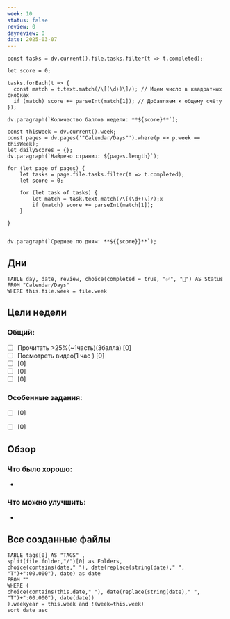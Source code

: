 ```yaml
---
week: 10
status: false
review: 0
dayreview: 0
date: 2025-03-07
---
```

```dataviewjs
const tasks = dv.current().file.tasks.filter(t => t.completed);

let score = 0;

tasks.forEach(t => {
  const match = t.text.match(/\[(\d+)\]/); // Ищем число в квадратных скобках
  if (match) score += parseInt(match[1]); // Добавляем к общему счёту
});

dv.paragraph(`Количество баллов недели: **${score}**`);
```

```dataviewjs
const thisWeek = dv.current().week;
const pages = dv.pages('"Calendar/Days"').where(p => p.week == thisWeek);
let dailyScores = {};
dv.paragraph(`Найдено страниц: ${pages.length}`);

for (let page of pages) {
    let tasks = page.file.tasks.filter(t => t.completed);
    let score = 0;

    for (let task of tasks) {
        let match = task.text.match(/\[(\d+)\]/);х
        if (match) score += parseInt(match[1]); 
    }

}


dv.paragraph(`Среднее по дням: **${{score}}**`);
```



## Дни
```dataview
TABLE day, date, review, choice(completed = true, "✅", "🔄") AS Status
FROM "Calendar/Days" 
WHERE this.file.week = file.week
```

## Цели недели

### Общий:
- [ ] Прочитать >25%(~1часть)(3балла) [0]
- [ ] Посмотреть видео(1 час ) [0]
- [ ] [0]
- [ ] [0]
- [ ] [0]
### Особенные задания:
- [ ] [0]
- [ ] [0]




## Обзор

### Что было хорошо:
 - 



### Что можно улучшить:
- 


## Все созданные файлы
```dataview
TABLE tags[0] AS "TAGS" ,
split(file.folder,"/")[0] as Folders,
choice(contains(date," "), date(replace(string(date)," ", "T")+":00.000"), date) as date
FROM ""
WHERE (
choice(contains(this.date," "), date(replace(string(date)," ", "T")+":00.000"), date(date))
).weekyear = this.week and !(week=this.week)
sort date asc
```
